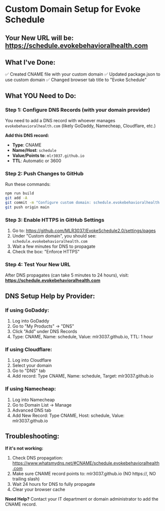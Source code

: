 # Custom Domain Setup for Evoke Schedule

## Your New URL will be: https://schedule.evokebehavioralhealth.com

## What I've Done:
✅ Created CNAME file with your custom domain
✅ Updated package.json to use custom domain
✅ Changed browser tab title to "Evoke Schedule"

## What YOU Need to Do:

### Step 1: Configure DNS Records (with your domain provider)

You need to add a DNS record with whoever manages `evokebehavioralhealth.com` (likely GoDaddy, Namecheap, Cloudflare, etc.)

**Add this DNS record:**
- **Type**: CNAME
- **Name/Host**: `schedule`
- **Value/Points to**: `mlr3037.github.io`
- **TTL**: Automatic or 3600

### Step 2: Push Changes to GitHub

Run these commands:
```bash
npm run build
git add -A
git commit -m "Configure custom domain: schedule.evokebehavioralhealth.com"
git push origin main
```

### Step 3: Enable HTTPS in GitHub Settings

1. Go to: https://github.com/MLR3037/EvokeSchedule2.0/settings/pages
2. Under "Custom domain", you should see: `schedule.evokebehavioralhealth.com`
3. Wait a few minutes for DNS to propagate
4. Check the box: "Enforce HTTPS"

### Step 4: Test Your New URL

After DNS propagates (can take 5 minutes to 24 hours), visit:
**https://schedule.evokebehavioralhealth.com**

## DNS Setup Help by Provider:

### If using GoDaddy:
1. Log into GoDaddy
2. Go to "My Products" → "DNS"
3. Click "Add" under DNS Records
4. Type: CNAME, Name: schedule, Value: mlr3037.github.io, TTL: 1 hour

### If using Cloudflare:
1. Log into Cloudflare
2. Select your domain
3. Go to "DNS" tab
4. Add record: Type CNAME, Name: schedule, Target: mlr3037.github.io

### If using Namecheap:
1. Log into Namecheap
2. Go to Domain List → Manage
3. Advanced DNS tab
4. Add New Record: Type CNAME, Host: schedule, Value: mlr3037.github.io

## Troubleshooting:

**If it's not working:**
1. Check DNS propagation: https://www.whatsmydns.net/#CNAME/schedule.evokebehavioralhealth.com
2. Make sure CNAME record points to: mlr3037.github.io (NO https://, NO trailing slash)
3. Wait 24 hours for DNS to fully propagate
4. Clear your browser cache

**Need Help?**
Contact your IT department or domain administrator to add the CNAME record.
